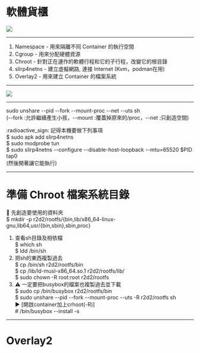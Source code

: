 # 軟體貨櫃  
![](https://i.imgur.com/NLO1BUG.png)


---
1. Namespace - 用來隔離不同 Container 的執行空間  
2. Cgroup - 用來分配硬體資源  
3. Chroot - 針對正在運作的軟體行程和它的子行程，改變它的根目錄  
4. slirp4netns - 建立虛擬網路, 連接 Internet (Kvm，podman在用)  
5. Overlay2 - 用來建立 Container 的檔案系統  


---
![](https://i.imgur.com/9NTFWt9.png)


---

sudo unshare --pid --fork --mount-proc --net --uts sh  
(--fork :允許繼續產生小孩，--mount :覆蓋掉原來的/proc，--net :只創造空間)  

:radioactive_sign: 記得本機要做下列事項  
\$ sudo apk add slirp4netns  
\$ sudo modprobe tun  
\$ sudo slirp4netns --configure  --disable-host-loopback   --mtu=65520 \$PID tap0  
(然後開著讓它能執行)  


---
# 準備 Chroot 檔案系統目錄  
:bouquet: 先創造要使用的資料夾  
\$ mkdir -p r2d2/rootfs/{bin,lib/x86_64-linux-gnu,lib64,usr/{bin,sbin},sbin,proc}  

  
1. 查看sh目錄及相依檔  
 \$ which sh  
\$ ldd /bin/sh   
2. 把sh的東西複製過去  
$ cp /bin/sh  r2d2/rootfs/bin  
$ cp /lib/ld-musl-x86_64.so.1  r2d2/rootfs/lib/  
$ sudo chown -R root:root  r2d2/rootfs 
4. :warning: 一定要把busybox的檔案也複製過去並下載  
\$ sudo cp /bin/busybox  r2d2/rootfs/bin  
\$ sudo unshare --pid --fork --mount-proc --uts -R r2d2/rootfs sh  
:arrow_forward: [開啟container加上crhoot(-R)]  
\# /bin/busybox --install -s  


---
# Overlay2  
 



 


